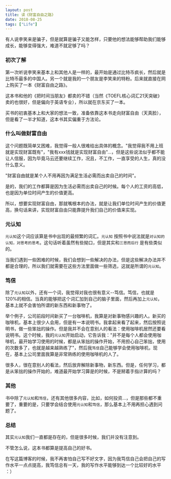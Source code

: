 ```yaml
---
layout: post
title: 读《财富自由之路》
date: 2018-08-25
tags: ["Life"]
---
```


有人说李笑来是骗子，但是就算是骗子又能怎样，只要他的想法能够帮助我们能够成长，能够变得强大，难道不就足够了吗？

### 初次了解

第一次听说李笑来基本上和其他人是一样的，最开始是通过比特币疯长，然后就是比特币最多的中国人。另一个就是我的一个朋友是李笑来的特粉。后来就直接在网上购买了一本《财富自由之路》。

这本书和他的《把时间当朋友》都卖的不错（当然《TOEFL核心词汇21天突破》卖的也很好，但是偏向于英语专业），所以就在京东买了一本。

买书的初衷基本上和大家的想法一致，准备依靠这本书走向财富自由（天真脸），但是看了一半才知道，这本书其实偏重于方法论。

### 什么叫做财富自由

这个问题既简单又困难，我觉得一般人很难给出具体的概念。"我觉得我不用上班就是实现财富既有"，"我有xxx钱就是实现财富自由"...，但是这些说法似乎都不能让人信服，因为毕竟马云还要继续工作，况且，不工作，一直享受的人生，真的没什么意义。

"财富自由就是某个人不用再因为满足生活必需而出卖自己的时间"。

是的，我们的工作都算是因为生活必需而出卖自己的时候。每个人的工资的高低，也是因为单位时间产生的价值更高。

所以，想要实现财富自由，那就嘴根本的办法，就是让我们单位时间产生的价值更高，换句话来讲，实现财富自由只能靠提升我们自己的价值来实现。

### 元认知

`元认知`这个词应该算是书中出现的最频繁的词汇。`元认知` 按照书中说法就是`对认知的认知，对思考的思考`。这句话听着虽然有些拗口，但是其实和`三思而后行` 是有些类似的。

当我们遇到一些困难的时候，我们会想到一些解决的办法，但是这些解决办法并不都是合理的，所以我们就需要在这些方法里面做一些筛选，这就是所谓的`元认知`。

### 笃信

除了`元认知`以外，还有一个词，我觉得对我也很有意义--笃信。笃信，也就是120%的相信。当真的能够把这个词汇加到自己的脑子里面，然后再加上`元认知`，基本上就不会害怕所谓的新东西和新事物了。

举个例子，公司前段时间新买了一台咖啡机，我算是对新事物感兴趣的人。新买的咖啡机，基本上很少人会用，但是有一本说明书。我拿起来看了起来，然后按照说明书，做一些笨拙的操作。但是我并不会在意别人的看法：使用咖啡机居然还要看说明书。这个时候，我的`元认知`开始启动，它告诉我："并不是每个人都会使用咖啡机，最开始学习使用的时候，都是从笨拙的操作开始，不用担心自己笨拙，使用的次数多了，也就是越来越熟练了"，然后我`笃信`自己能够学会使用咖啡机，现在，基本上公司里面我算是非常熟练的使用咖啡机的人了。

很多人，很在意别人的看法，然后放弃解除新事物，新东西。但是，任何学习，都是从笨拙的操作开始的，难道最开始学习算是的时候，不是掰着手指计算的吗？

### 其他

书中除了`元认知`和`笃信`，还有其他很多内容，比如，如何投资...，但是那些都不重要了，重要的是，只要学会结合使用`元认知`和`笃信`，那么基本上不用再担心遇到问题了。

### 总结

其实`元认知`我们一直都是存在的，但是很多时候，我们并没有注意到。

不管怎么说，这本书都算是提高自己的好书。

在写这篇博客的时候，我不再害怕自己写不好文字，因为我笃信自己会把自己的写作水平一点点提高，我笃信总有一天，我的写作水平能够到达一个比较好的水平 ：）